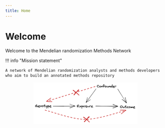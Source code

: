 ```yaml
---
title: Home
---
```

# Welcome

Welcome to the Mendelian randomization Methods Network

!!! info "Mission statement"

    A network of Mendelian randomization analysts and methods developers who aim to build an annotated methods repository

<p align="center">
<img src="img/mr-dag-violations.excalidraw.png" width="65%">
</p>

